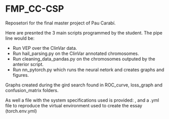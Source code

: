 # FMP_CC-CSP
Reposetori for the final master project of Pau Carabí. 

Here are presnted the 3 main scripts programmed by the student. The pipe line would be:
- Run VEP over the ClinVar data.
- Run hail_parsing.py on the ClinVar annotated chromosomes.
- Run cleaning_data_pandas.py on the chromosomes outputed by the anterior script.
- Run nn_pytorch.py which runs the neural netork and creates graphs and figures.

Graphs created during the gird search found in ROC_curve, loss_graph and confusion_matrix folders.

As well a file with the system specifications used is provided:  , and a .yml file to reproduce the virtual environment used to create the essay (torch.env.yml)
